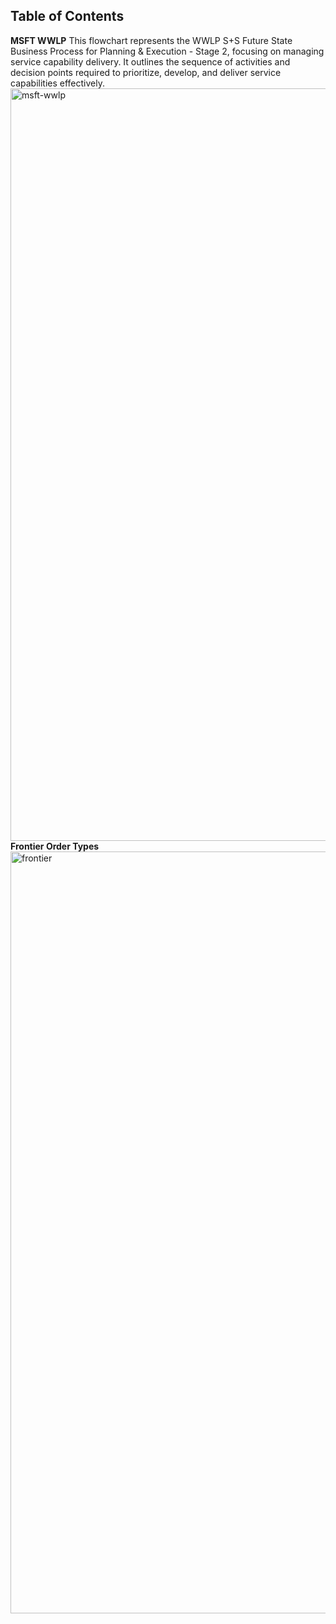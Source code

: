 ## Table of Contents

**MSFT WWLP**
This flowchart represents the WWLP S+S Future State Business Process for Planning & Execution - Stage 2, focusing on managing service capability delivery. It outlines the sequence of activities and decision points required to prioritize, develop, and deliver service capabilities effectively.  
<img width="1204" alt="msft-wwlp" src="https://github.com/user-attachments/assets/f9f3b5a4-1966-4dab-8126-e268e903b30f" />
**Frontier Order Types**
<img width="1219" alt="frontier" src="https://github.com/user-attachments/assets/6fcbda6f-5edc-4b57-95b2-12083c56f866" />
